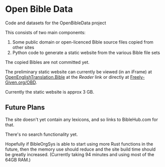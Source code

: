 # Open Bible Data

Code and datasets for the OpenBibleData project

This consists of two main components:

1. Some public domain or open-licenced Bible source files copied from other sites
2. Python code to generate a static website from the various Bible file sets

The copied Bibles are not committed yet.

The preliminary static website can currently be viewed (in an iFrame) at
[OpenEnglishTranslation.Bible](https://OpenEnglishTranslation.Bible/) at the <em>Reader</em> link
or directly at [Freely-Given.org/OBD](https://Freely-Given.org/OBD/).

Currently the static website is approx 3 GB.

## Future Plans

The site doesn't yet contain any lexicons, and so links to BibleHub.com for that.

There's no search functionality yet.

Hopefully if BibleOrgSys is able to start using more Rust functions in the future,
then the memory use should reduce and the site build time should be greatly increased.
(Currently taking 94 minutes and using most of the 64GB RAM.)
